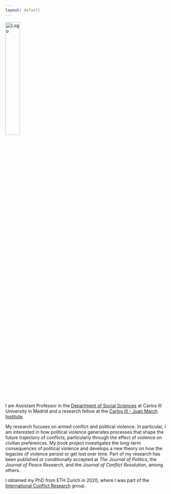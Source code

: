 ```yaml
---
layout: default
---
```


<img src="{{site.logo | relative_url}}" alt="Logo" style="width: 30%; height: 30%" />

I am Assistant Professor in the [Department of Social Sciences](https://www.uc3m.es/social-sciences-department/home) at Carlos III University in Madrid and a research fellow at the [Carlos III - Juan March Institute](https://ic3jm.es/).

My research focuses on armed conflict and political violence. In particular, I am interested in how political violence generates processes that shape the future trajectory of conflicts, particularly through the effect of violence on civilian preferences. My book project investigates the long-term consequences of political violence and develops a new theory on how the legacies of violence persist or get lost over time. Part of my research has been published or conditionally accepted at *The Journal of Politics*, the *Journal of Peace Research*, and the *Journal of Conflict Resolution*, among others.

I obtained my PhD from ETH Zurich in 2020, where I was part of the [International Conflict Research](https://icr.ethz.ch/) group.
